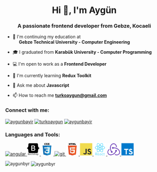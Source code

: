 <h1 align="center">Hi 👋, I'm Aygün</h1>
<h3 align="center">A passionate frontend developer from Gebze, Kocaeli</h3>

- 📘 I'm continuing my education at <br/>&nbsp;&nbsp;&nbsp;&nbsp;&nbsp;**Gebze Technical University - Computer Engineering**

- 🎓 I graduated from **Karabük University - Computer Programming**

- 💻 I'm open to work as a **Frontend Developer**

- 🌱 I'm currently learning **Redux Toolkit**

- 💬 Ask me about **Javascript**

- 📫 How to reach me **turkoaygun@gmail.com**

<h3 align="left">Connect with me:</h3>
<p align="left">
<a href="https://linkedin.com/in/aygunbayir" target="blank"><img align="center" src="https://raw.githubusercontent.com/rahuldkjain/github-profile-readme-generator/master/src/images/icons/Social/linked-in-alt.svg" alt="aygunbayir" height="30" width="40" /></a>
<a href="https://www.leetcode.com/aygunbayir" target="blank"><img align="center" src="https://raw.githubusercontent.com/rahuldkjain/github-profile-readme-generator/master/src/images/icons/Social/leet-code.svg" alt="turkoaygun" height="30" width="40" /></a>
<a href="https://www.hackerrank.com/aygunbayir" target="blank"><img align="center" src="https://raw.githubusercontent.com/rahuldkjain/github-profile-readme-generator/master/src/images/icons/Social/hackerrank.svg" alt="aygunbayir" height="30" width="40" /></a>
</p>

<h3 align="left">Languages and Tools:</h3>
<p align="left"> <a href="https://angular.io" target="_blank" rel="noreferrer"> <img src="https://angular.io/assets/images/logos/angular/angular.svg" alt="angular" width="40" height="40"/> </a> <a href="https://getbootstrap.com" target="_blank" rel="noreferrer"> <img src="https://raw.githubusercontent.com/devicons/devicon/master/icons/bootstrap/bootstrap-plain-wordmark.svg" alt="bootstrap" width="40" height="40"/> </a> <a href="https://www.w3schools.com/css/" target="_blank" rel="noreferrer"> <img src="https://raw.githubusercontent.com/devicons/devicon/master/icons/css3/css3-original-wordmark.svg" alt="css3" width="40" height="40"/> </a> <a href="https://git-scm.com/" target="_blank" rel="noreferrer"> <img src="https://www.vectorlogo.zone/logos/git-scm/git-scm-icon.svg" alt="git" width="40" height="40"/> </a> <a href="https://www.w3.org/html/" target="_blank" rel="noreferrer"> <img src="https://raw.githubusercontent.com/devicons/devicon/master/icons/html5/html5-original-wordmark.svg" alt="html5" width="40" height="40"/> </a> <a href="https://developer.mozilla.org/en-US/docs/Web/JavaScript" target="_blank" rel="noreferrer"> <img src="https://raw.githubusercontent.com/devicons/devicon/master/icons/javascript/javascript-original.svg" alt="javascript" width="40" height="40"/> </a> <a href="https://nextjs.org/" target="_blank" rel="noreferrer"> <!-- <img src="https://cdn.worldvectorlogo.com/logos/nextjs-2.svg" alt="nextjs" width="40" height="40"/> --> </a> <a href="https://reactjs.org/" target="_blank" rel="noreferrer"> <img src="https://raw.githubusercontent.com/devicons/devicon/master/icons/react/react-original-wordmark.svg" alt="react" width="40" height="40"/> </a> <a href="https://redux.js.org" target="_blank" rel="noreferrer"> <img src="https://raw.githubusercontent.com/devicons/devicon/master/icons/redux/redux-original.svg" alt="redux" width="40" height="40"/> </a> <a href="https://www.typescriptlang.org/" target="_blank" rel="noreferrer"> <img src="https://raw.githubusercontent.com/devicons/devicon/master/icons/typescript/typescript-original.svg" alt="typescript" width="40" height="40"/> </a> </p>

<p><img align="left" src="https://github-readme-stats.vercel.app/api/top-langs?username=aygunbyr&show_icons=true&locale=en&layout=compact" alt="aygunbyr" /></p>

<p>&nbsp;<img align="center" src="https://github-readme-stats.vercel.app/api?username=aygunbyr&show_icons=true&locale=en" alt="aygunbyr" /></p>
